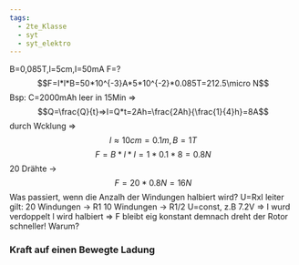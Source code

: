 ```yaml
---
tags:
  - 2te_Klasse
  - syt
  - syt_elektro
---
```

B=0,085T,l=5cm,I=50mA
F=?
$$F=I*l*B=50*10^{-3}A*5*10^{-2}*0.085T=212.5\micro N$$
Bsp: C=2000mAh
leer in 15Min ⇒  
$$Q=\frac{Q}{t}⇒I=Q*t=2Ah=\frac{2Ah}{\frac{1}{4}h}=8A$$
durch Wcklung ⇒
$$l \approx 10cm=0.1m,B=1T$$
$$F=B*l*I=1*0.1*8=0.8N$$
20 Drähte → $$F=20*0.8N=16N$$
Was passiert, wenn die Anzalh der Windungen halbiert wird?
U=RxI 
leiter gilt: 
20 Windungen → R1
10 Windungen → R1/2
U=const, z.B 7.2V
⇒ I wurd verdoppelt
l wird halbiert 
⇒ F bleibt eig konstant
demnach dreht der Rotor schneller! Warum?

### Kraft auf einen Bewegte Ladung
